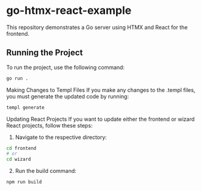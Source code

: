 # go-htmx-react-example
This repository demonstrates a Go server using HTMX and React for the frontend.

## Running the Project

To run the project, use the following command:

```sh
go run .
```

Making Changes to Templ Files
If you make any changes to the .templ files, you must generate the updated code by running:

```sh
templ generate
```

Updating React Projects
If you want to update either the frontend or wizard React projects, follow these steps:

1. Navigate to the respective directory:
```sh
cd frontend
# or
cd wizard
```
2. Run the build command:
```sh
npm run build
```
